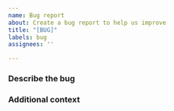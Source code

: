 ```yaml
---
name: Bug report
about: Create a bug report to help us improve
title: "[BUG]"
labels: bug
assignees: ''

---
```


### Describe the bug
<!-- A clear and concise description of what the bug is -->



<!-- Provide reproduction steps, example
- go to homepage
- Click checkout button
 -->




### Additional context
<!-- Anything additional which you can add
- screenshots
- device information
- packages version
- etc
-->
